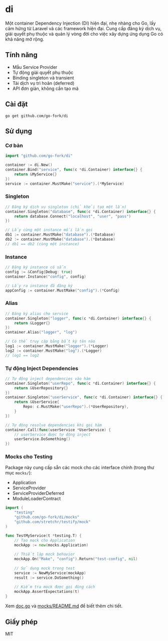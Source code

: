 # di

Một container Dependency Injection (DI) hiện đại, nhẹ nhàng cho Go, lấy cảm hứng từ Laravel và các framework hiện đại. Cung cấp đăng ký dịch vụ, giải quyết phụ thuộc và quản lý vòng đời cho việc xây dựng ứng dụng Go có khả năng mở rộng.

## Tính năng
- Mẫu Service Provider
- Tự động giải quyết phụ thuộc
- Binding singleton và transient
- Tải dịch vụ trì hoãn (deferred)
- API đơn giản, không cần tạo mã

## Cài đặt

```
go get github.com/go-fork/di
```

## Sử dụng

### Cơ bản

```go
import "github.com/go-fork/di"

container := di.New()
container.Bind("service", func(c *di.Container) interface{} {
    return &MyService{}
})
service := container.MustMake("service").(*MyService)
```

### Singleton

```go
// Đăng ký dịch vụ singleton (chỉ khởi tạo một lần)
container.Singleton("database", func(c *di.Container) interface{} {
    return database.Connect("localhost", "user", "pass")
})

// Lấy cùng một instance mỗi lần gọi
db1 := container.MustMake("database").(*Database)
db2 := container.MustMake("database").(*Database)
// db1 == db2 (cùng một instance)
```

### Instance

```go
// Đăng ký instance có sẵn
config := &Config{Debug: true}
container.Instance("config", config)

// Lấy ra instance đã đăng ký
appConfig := container.MustMake("config").(*Config)
```

### Alias

```go
// Đăng ký alias cho service
container.Singleton("logger", func(c *di.Container) interface{} {
    return &Logger{}
})
container.Alias("logger", "log")

// Có thể truy cập bằng bất kỳ tên nào
log1 := container.MustMake("logger").(*Logger)
log2 := container.MustMake("log").(*Logger)
// log1 == log2
```

### Tự động Inject Dependencies

```go
// Tự động inject dependencies vào hàm
container.Singleton("userRepo", func(c *di.Container) interface{} {
    return &UserRepository{}
})
container.Singleton("userService", func(c *di.Container) interface{} {
    return &UserService{
        Repo: c.MustMake("userRepo").(*UserRepository),
    }
})

// Tự động resolve dependencies khi gọi hàm
container.Call(func(userService *UserService) {
    // userService được tự động inject
    userService.DoSomething()
})
```

### Mocks cho Testing

Package này cung cấp sẵn các mock cho các interface chính (trong thư mục `mocks/`):
- Application
- ServiceProvider
- ServiceProviderDeferred
- ModuleLoaderContract

```go
import (
    "testing"
    "github.com/go-fork/di/mocks"
    "github.com/stretchr/testify/mock"
)

func TestMyService(t *testing.T) {
    // Tạo mock cho Application
    mockApp := new(mocks.Application)
    
    // Thiết lập mock behavior
    mockApp.On("Make", "config").Return("test-config", nil)
    
    // Sử dụng mock trong test
    service := NewMyService(mockApp)
    result := service.DoSomething()
    
    // Kiểm tra mock được gọi đúng cách
    mockApp.AssertExpectations(t)
}
```

Xem [doc.go](./doc.go) và [mocks/README.md](./mocks/README.md) để biết thêm chi tiết.

## Giấy phép
MIT
